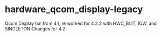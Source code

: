 hardware_qcom_display-legacy
============================

Qcom Display hal from 4.1, re worked for 4.2.2 with HWC_BLIT, IOW, and SINGLETON Changes for 4.2
